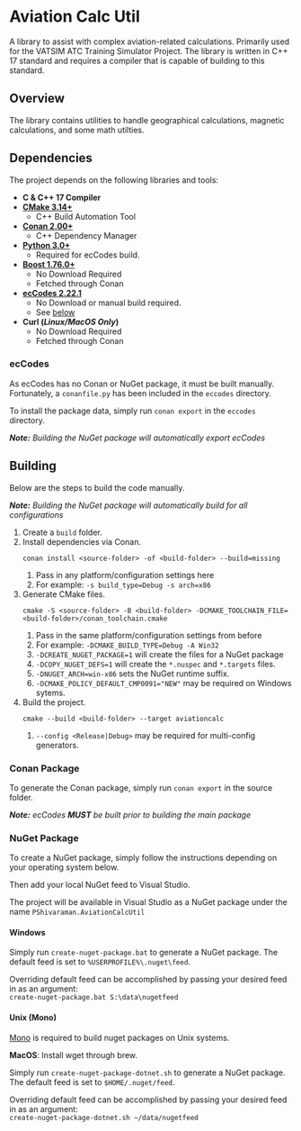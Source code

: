 # Aviation Calc Util

A library to assist with complex aviation-related calculations. Primarily used for the VATSIM ATC Training Simulator
Project. The library is written in C++ 17 standard and requires a compiler that is capable of building to this standard.

## Overview

The library contains utilities to handle geographical calculations, magnetic calculations, and some math utilties.

## Dependencies

The project depends on the following libraries and tools:

- **C & C++ 17 Compiler**
- **[CMake 3.14+](https://cmake.org/download/)**
    - C++ Build Automation Tool
- **[Conan 2.00+](https://conan.io/downloads.html)**
    - C++ Dependency Manager
- **[Python 3.0+](https://www.python.org/downloads/)**
    - Required for ecCodes build.
- **[Boost 1.76.0+](https://www.boost.org/)**
    - No Download Required
    - Fetched through Conan
- **[ecCodes 2.22.1](https://confluence.ecmwf.int/display/ECC)**
    - No Download or manual build required.
    - See [below](#eccodes)
- **Curl (_Linux/MacOS Only_)**
    - No Download Required
    - Fetched through Conan

### ecCodes

As ecCodes has no Conan or NuGet package, it must be built manually. Fortunately, a `conanfile.py` has been included in
the `eccodes` directory.

To install the package data, simply run `conan export` in the `eccodes` directory.

_**Note:** Building the NuGet package will automatically export ecCodes_

## Building

Below are the steps to build the code manually.

_**Note:** Building the NuGet package will automatically build for all configurations_

1. Create a `build` folder.
2. Install dependencies via Conan.
    ```
    conan install <source-folder> -of <build-folder> --build=missing
    ```
    1. Pass in any platform/configuration settings here
    2. For example: `-s build_type=Debug -s arch=x86`
3. Generate CMake files.
   ```
   cmake -S <source-folder> -B <build-folder> -DCMAKE_TOOLCHAIN_FILE=<build-folder>/conan_toolchain.cmake
    ```
    1. Pass in the same platform/configuration settings from before
    2. For example: `-DCMAKE_BUILD_TYPE=Debug -A Win32`
    3. `-DCREATE_NUGET_PACKAGE=1` will create the files for a NuGet package
    4. `-DCOPY_NUGET_DEFS=1` will create the `*.nuspec` and `*.targets` files.
    5. `-DNUGET_ARCH=win-x86` sets the NuGet runtime suffix.
    6. `-DCMAKE_POLICY_DEFAULT_CMP0091="NEW"` may be required on Windows sytems.
4. Build the project.
    ```
    cmake --build <build-folder> --target aviationcalc
    ```
   1. `--config <Release|Debug>` may be required for multi-config generators.

### Conan Package

To generate the Conan package, simply run `conan export` in the source folder.

_**Note:** ecCodes **MUST** be built prior to building the main package_

### NuGet Package
To create a NuGet package, simply follow the instructions depending on your operating system below.

Then add your local NuGet feed to Visual Studio.

The project will be available in Visual Studio as a NuGet package under the name `PShivaraman.AviationCalcUtil`

#### Windows
Simply run `create-nuget-package.bat` to generate a NuGet package. The default feed is set
to `%USERPROFILE%\.nuget\feed`.

Overriding default feed can be accomplished by passing your desired feed in as an argument: \
`create-nuget-package.bat S:\data\nugetfeed`

#### Unix (Mono)
[Mono](https://www.mono-project.com/download/stable/) is required to build nuget packages on Unix systems.

**MacOS**: Install wget through brew.

Simply run `create-nuget-package-dotnet.sh` to generate a NuGet package. The default feed is set
to `$HOME/.nuget/feed`.

Overriding default feed can be accomplished by passing your desired feed in as an argument: \
`create-nuget-package-dotnet.sh ~/data/nugetfeed`